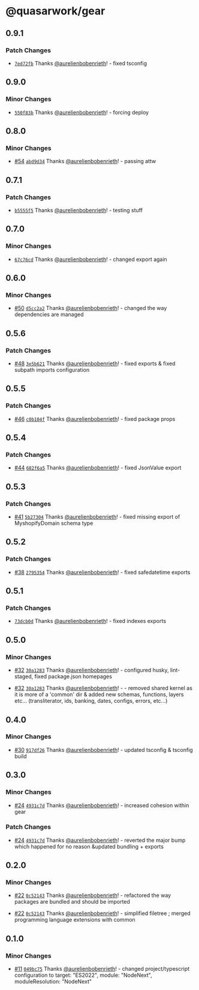 # @quasarwork/gear

## 0.9.1

### Patch Changes

- [`7ed72fb`](https://github.com/quasarwork/gear/commit/7ed72fb94d8e12a78f67dc25606dd1a4e37c3018) Thanks [@aurelienbobenrieth](https://github.com/aurelienbobenrieth)! - fixed tsconfig

## 0.9.0

### Minor Changes

- [`550f83b`](https://github.com/quasarwork/gear/commit/550f83bd98357acb71783738ae93f7c4b3760bb4) Thanks [@aurelienbobenrieth](https://github.com/aurelienbobenrieth)! - forcing deploy

## 0.8.0

### Minor Changes

- [#54](https://github.com/quasarwork/gear/pull/54) [`abd9d34`](https://github.com/quasarwork/gear/commit/abd9d3410545fc4c273e83bc93dccdc85cab7aeb) Thanks [@aurelienbobenrieth](https://github.com/aurelienbobenrieth)! - passing attw

## 0.7.1

### Patch Changes

- [`b5555f5`](https://github.com/quasarwork/gear/commit/b5555f533c769f414beba368f1f6b12e4c29146e) Thanks [@aurelienbobenrieth](https://github.com/aurelienbobenrieth)! - testing stuff

## 0.7.0

### Minor Changes

- [`67c76cd`](https://github.com/quasarwork/gear/commit/67c76cd24712949b4bed44446dd94ce668aaadba) Thanks [@aurelienbobenrieth](https://github.com/aurelienbobenrieth)! - changed export again

## 0.6.0

### Minor Changes

- [#50](https://github.com/quasarwork/gear/pull/50) [`d5cc2a2`](https://github.com/quasarwork/gear/commit/d5cc2a2b8867ffc328e25f27a290c452d87375dd) Thanks [@aurelienbobenrieth](https://github.com/aurelienbobenrieth)! - changed the way dependencies are managed

## 0.5.6

### Patch Changes

- [#48](https://github.com/quasarwork/gear/pull/48) [`3e5b621`](https://github.com/quasarwork/gear/commit/3e5b6219a5ae7b4def3f9dfe22a43b38e381e7d9) Thanks [@aurelienbobenrieth](https://github.com/aurelienbobenrieth)! - fixed exports & fixed subpath imports configuration

## 0.5.5

### Patch Changes

- [#46](https://github.com/quasarwork/gear/pull/46) [`c0b104f`](https://github.com/quasarwork/gear/commit/c0b104fac33f960525a23790c371712216e9dba3) Thanks [@aurelienbobenrieth](https://github.com/aurelienbobenrieth)! - fixed package props

## 0.5.4

### Patch Changes

- [#44](https://github.com/quasarwork/gear/pull/44) [`682f6a5`](https://github.com/quasarwork/gear/commit/682f6a5cbc52bf77daafcb45e7734c6b7ef34a53) Thanks [@aurelienbobenrieth](https://github.com/aurelienbobenrieth)! - fixed JsonValue export

## 0.5.3

### Patch Changes

- [#41](https://github.com/quasarwork/gear/pull/41) [`5b27304`](https://github.com/quasarwork/gear/commit/5b27304a574e9598ae25b97597613fd87eecd454) Thanks [@aurelienbobenrieth](https://github.com/aurelienbobenrieth)! - fixed missing export of MyshopifyDomain schema type

## 0.5.2

### Patch Changes

- [#38](https://github.com/quasarwork/gear/pull/38) [`2795354`](https://github.com/quasarwork/gear/commit/279535430ac6df78dbbb66ebafb0b9ca0a540552) Thanks [@aurelienbobenrieth](https://github.com/aurelienbobenrieth)! - fixed safedatetime exports

## 0.5.1

### Patch Changes

- [`73dcb0d`](https://github.com/quasarwork/gear/commit/73dcb0d9d20a59428c74598855b096b13211b618) Thanks [@aurelienbobenrieth](https://github.com/aurelienbobenrieth)! - fixed indexes exports

## 0.5.0

### Minor Changes

- [#32](https://github.com/quasarwork/gear/pull/32) [`30a1283`](https://github.com/quasarwork/gear/commit/30a1283bf4503c8f0bf9351d21d8d4ca5f75003b) Thanks [@aurelienbobenrieth](https://github.com/aurelienbobenrieth)! - configured husky, lint-staged, fixed package.json homepages

- [#32](https://github.com/quasarwork/gear/pull/32) [`30a1283`](https://github.com/quasarwork/gear/commit/30a1283bf4503c8f0bf9351d21d8d4ca5f75003b) Thanks [@aurelienbobenrieth](https://github.com/aurelienbobenrieth)! - - removed shared kernel as it is more of a 'common' dir & added new schemas, functions, layers etc... (transliterator, ids, banking, dates, configs, errors, etc...)

## 0.4.0

### Minor Changes

- [#30](https://github.com/quasarwork/gear/pull/30) [`917df26`](https://github.com/quasarwork/gear/commit/917df26e62bcb6f6b425e8b7ee602d1c974cf7e6) Thanks [@aurelienbobenrieth](https://github.com/aurelienbobenrieth)! - updated tsconfig & tsconfig build

## 0.3.0

### Minor Changes

- [#24](https://github.com/quasarwork/gear/pull/24) [`4931c7d`](https://github.com/quasarwork/gear/commit/4931c7dadf475d2535d25abddac1156110aaf6e3) Thanks [@aurelienbobenrieth](https://github.com/aurelienbobenrieth)! - increased cohesion within gear

### Patch Changes

- [#24](https://github.com/quasarwork/gear/pull/24) [`4931c7d`](https://github.com/quasarwork/gear/commit/4931c7dadf475d2535d25abddac1156110aaf6e3) Thanks [@aurelienbobenrieth](https://github.com/aurelienbobenrieth)! - reverted the major bump which happened for no reason &updated bundling + exports

## 0.2.0

### Minor Changes

- [#22](https://github.com/quasarwork/gear/pull/22) [`0c52143`](https://github.com/quasarwork/gear/commit/0c5214343e6e246be08e573970c805064a82dead) Thanks [@aurelienbobenrieth](https://github.com/aurelienbobenrieth)! - refactored the way packages are bundled and should be imported

- [#22](https://github.com/quasarwork/gear/pull/22) [`0c52143`](https://github.com/quasarwork/gear/commit/0c5214343e6e246be08e573970c805064a82dead) Thanks [@aurelienbobenrieth](https://github.com/aurelienbobenrieth)! - simplified filetree ; merged programming language extensions with common

## 0.1.0

### Minor Changes

- [#11](https://github.com/quasarwork/gear/pull/11) [`049bc75`](https://github.com/quasarwork/gear/commit/049bc75c10966a00ce7ebe267261806642936286) Thanks [@aurelienbobenrieth](https://github.com/aurelienbobenrieth)! - changed project/typescript configuration to target: "ES2022", module: "NodeNext", moduleResolution: "NodeNext"
